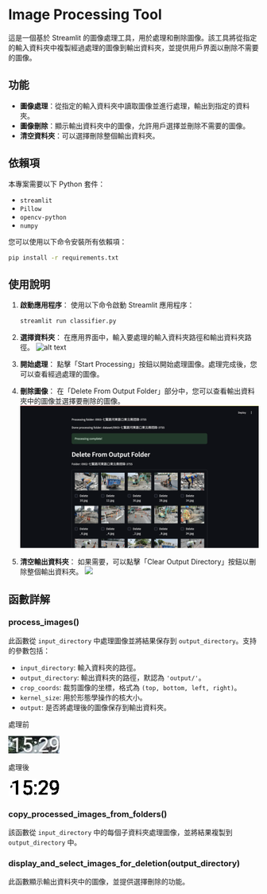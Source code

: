 
# Image Processing Tool

這是一個基於 Streamlit 的圖像處理工具，用於處理和刪除圖像。該工具將從指定的輸入資料夾中複製經過處理的圖像到輸出資料夾，並提供用戶界面以刪除不需要的圖像。

## 功能

- **圖像處理**：從指定的輸入資料夾中讀取圖像並進行處理，輸出到指定的資料夾。
- **圖像刪除**：顯示輸出資料夾中的圖像，允許用戶選擇並刪除不需要的圖像。
- **清空資料夾**：可以選擇刪除整個輸出資料夾。

## 依賴項

本專案需要以下 Python 套件：

- `streamlit`
- `Pillow`
- `opencv-python`
- `numpy`

您可以使用以下命令安裝所有依賴項：

```bash
pip install -r requirements.txt
```

## 使用說明

1. **啟動應用程序**：
   使用以下命令啟動 Streamlit 應用程序：

   ```bash
   streamlit run classifier.py
   ```

2. **選擇資料夾**：
   在應用界面中，輸入要處理的輸入資料夾路徑和輸出資料夾路徑。
![alt text](<images/Screenshot 2024-10-01 at 8.50.01 pm.png>)
3. **開始處理**：
   點擊「Start Processing」按鈕以開始處理圖像。處理完成後，您可以查看經過處理的圖像。

4. **刪除圖像**：
   在「Delete From Output Folder」部分中，您可以查看輸出資料夾中的圖像並選擇要刪除的圖像。
![alt text](images/image.png)
5. **清空輸出資料夾**：
   如果需要，可以點擊「Clear Output Directory」按鈕以刪除整個輸出資料夾。
![   ](<images/Screenshot 2024-10-01 at 8.53.00 pm.png>)
## 函數詳解

### process_images()

此函數從 `input_directory` 中處理圖像並將結果保存到 `output_directory`。支持的參數包括：

- `input_directory`: 輸入資料夾的路徑。
- `output_directory`: 輸出資料夾的路徑，默認為 `'output/'`。
- `crop_coords`: 裁剪圖像的坐標，格式為 `(top, bottom, left, right)`。
- `kernel_size`: 用於形態學操作的核大小。
- `output`: 是否將處理後的圖像保存到輸出資料夾。

處理前

![alt text](<images/LINE_ALBUM_0903-七賢路河東路口東北側挖除_240904_2 copy.jpg>)

處理後

![alt text](images/LINE_ALBUM_0903-七賢路河東路口東北側挖除_240904_2.jpg)
### copy_processed_images_from_folders()

該函數從 `input_directory` 中的每個子資料夾處理圖像，並將結果複製到 `output_directory` 中。

### display_and_select_images_for_deletion(output_directory)

此函數顯示輸出資料夾中的圖像，並提供選擇刪除的功能。
